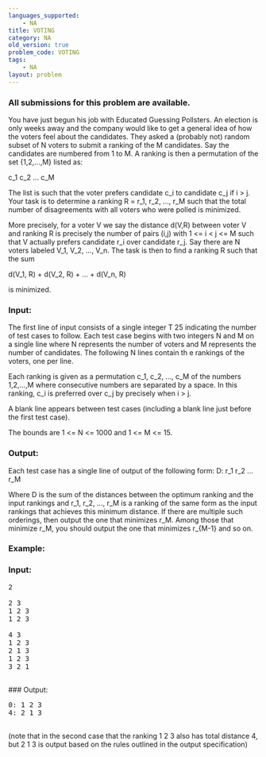 ```yaml
---
languages_supported:
    - NA
title: VOTING
category: NA
old_version: true
problem_code: VOTING
tags:
    - NA
layout: problem
---
```

###  All submissions for this problem are available. 

You have just begun his job with Educated Guessing Pollsters. An election is only weeks away and the company would like to get a general idea of how the voters feel about the candidates. They asked a (probably not) random subset of N voters to submit a ranking of the M candidates. Say the candidates are numbered from 1 to M. A ranking is then a permutation of the set {1,2,...,M} listed as:

c\_1 c\_2 ... c\_M

The list is such that the voter prefers candidate c\_i to candidate c\_j if i > j. Your task is to determine a ranking R = r\_1, r\_2, ..., r\_M such that the total number of disagreements with all voters who were polled is minimized.

More precisely, for a voter V we say the distance d(V,R) between voter V and ranking R is precisely the number of pairs (i,j) with 1 <= i < j <= M such that V actually prefers candidate r\_i over candidate r\_j. Say there are N voters labeled V\_1, V\_2, ..., V\_n. The task is then to find a ranking R such that the sum

d(V\_1, R) + d(V\_2, R) + ... + d(V\_n, R)

is minimized.

### Input:

The first line of input consists of a single integer T 25 indicating the number of test cases to follow. Each test case begins with two integers N and M on a single line where N represents the number of voters and M represents the number of candidates. The following N lines contain th e rankings of the voters, one per line.

Each ranking is given as a permutation c\_1, c\_2, ..., c\_M of the numbers 1,2,...,M where consecutive numbers are separated by a space. In this ranking, c\_i is preferred over c\_j by precisely when i > j.

A blank line appears between test cases (including a blank line just before the first test case).

The bounds are 1 <= N <= 1000 and 1 <= M <= 15.

### Output:

Each test case has a single line of output of the following form: D: r\_1 r\_2 ... r\_M

Where D is the sum of the distances between the optimum ranking and the input rankings and r\_1, r\_2, ..., r\_M is a ranking of the same form as the input rankings that achieves this minimum distance. If there are multiple such orderings, then output the one that minimizes r\_M. Among those that minimize r\_M, you should output the one that minimizes r\_{M-1} and so on.

### Example:

### Input:

<pre>
2

2 3
1 2 3
1 2 3

4 3
1 2 3
2 1 3
1 2 3
3 2 1

</pre>### Output:
<pre>
0: 1 2 3
4: 2 1 3

</pre>(note that in the second case that the ranking 1 2 3 also has total distance 4, but 2 1 3 is output based on the rules outlined in the output specification)